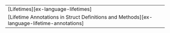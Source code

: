 ||
|--------|
| [Lifetimes][ex-language-lifetimes] |
| [Lifetime Annotations in Struct Definitions and Methods][ex-language-lifetime-annotations] |

